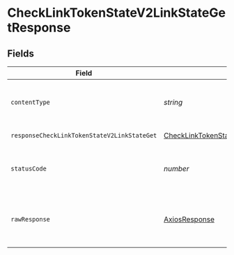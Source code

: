 # CheckLinkTokenStateV2LinkStateGetResponse


## Fields

| Field                                                                                                                                                                               | Type                                                                                                                                                                                | Required                                                                                                                                                                            | Description                                                                                                                                                                         |
| ----------------------------------------------------------------------------------------------------------------------------------------------------------------------------------- | ----------------------------------------------------------------------------------------------------------------------------------------------------------------------------------- | ----------------------------------------------------------------------------------------------------------------------------------------------------------------------------------- | ----------------------------------------------------------------------------------------------------------------------------------------------------------------------------------- |
| `contentType`                                                                                                                                                                       | *string*                                                                                                                                                                            | :heavy_check_mark:                                                                                                                                                                  | HTTP response content type for this operation                                                                                                                                       |
| `responseCheckLinkTokenStateV2LinkStateGet`                                                                                                                                         | [CheckLinkTokenStateV2LinkStateGetResponseCheckLinkTokenStateV2LinkStateGet](../../models/operations/checklinktokenstatev2linkstategetresponsechecklinktokenstatev2linkstateget.md) | :heavy_minus_sign:                                                                                                                                                                  | Successful Response                                                                                                                                                                 |
| `statusCode`                                                                                                                                                                        | *number*                                                                                                                                                                            | :heavy_check_mark:                                                                                                                                                                  | HTTP response status code for this operation                                                                                                                                        |
| `rawResponse`                                                                                                                                                                       | [AxiosResponse](https://axios-http.com/docs/res_schema)                                                                                                                             | :heavy_minus_sign:                                                                                                                                                                  | Raw HTTP response; suitable for custom response parsing                                                                                                                             |